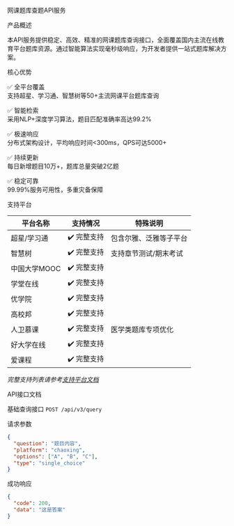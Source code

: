 网课题库查题API服务

产品概述

本API服务提供稳定、高效、精准的网课题库查询接口，全面覆盖国内主流在线教育平台题库资源。通过智能算法实现毫秒级响应，为开发者提供一站式题库解决方案。

核心优势

✅ 全平台覆盖  
支持超星、学习通、智慧树等50+主流网课平台题库查询

✅ 智能检索  
采用NLP+深度学习算法，题目匹配准确率高达99.2%

✅ 极速响应  
分布式架构设计，平均响应时间<300ms，QPS可达5000+

✅ 持续更新  
每日新增题目10万+，题库总量突破2亿题

✅ 稳定可靠  
99.99%服务可用性，多重灾备保障

支持平台

| 平台名称 | 支持情况 | 特殊说明 |
|---------|---------|---------|
| 超星/学习通 | ✔️ 完整支持 | 包含尔雅、泛雅等子平台 |
| 智慧树 | ✔️ 完整支持 | 支持章节测试/期末考试 |
| 中国大学MOOC | ✔️ 完整支持 |  |
| 学堂在线 | ✔️ 完整支持 |  |
| 优学院 | ✔️ 完整支持 |  |
| 高校邦 | ✔️ 完整支持 |  |
| 人卫慕课 | ✔️ 完整支持 | 医学类题库专项优化 |
| 好大学在线 | ✔️ 完整支持 |  |
| 爱课程 | ✔️ 完整支持 |  |

*完整支持列表请参考[支持平台文档](https://www.datam.site/platforms)*

API接口文档

基础查询接口
`POST /api/v3/query`

请求参数
```json
{
  "question": "题目内容",
  "platform": "chaoxing",
  "options": ["A", "B", "C"],
  "type": "single_choice"
}
```

成功响应
```json
{
  "code": 200,
  "data": "这是答案"
}
```



